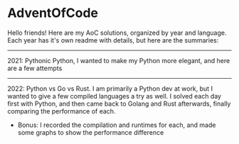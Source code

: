 # AdventOfCode

Hello friends! Here are my AoC solutions, organized by year and language. Each year has it's own readme with details, but here are the summaries:
***
2021: Pythonic Python, I wanted to make my Python more elegant, and here are a few attempts
***
2022: Python vs Go vs Rust. I am primarily a Python dev at work, but I wanted to give a few compiled languages a try as well. I solved each day first with Python, and then came back to Golang and Rust afterwards, finally comparing the performance of each.
- Bonus: I recorded the compilation and runtimes for each, and made some graphs to show the performance difference
